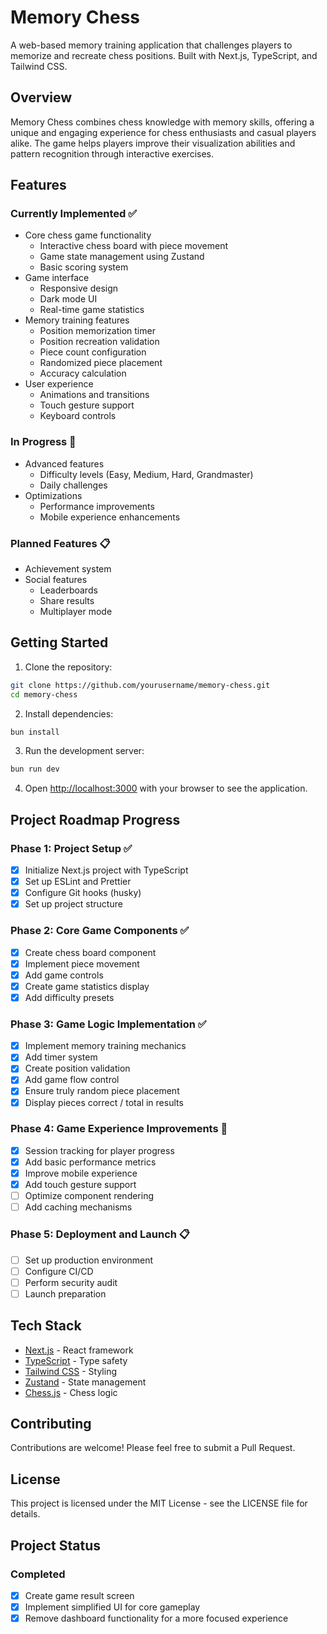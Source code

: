 # Memory Chess

A web-based memory training application that challenges players to memorize and recreate chess positions. Built with Next.js, TypeScript, and Tailwind CSS.

## Overview

Memory Chess combines chess knowledge with memory skills, offering a unique and engaging experience for chess enthusiasts and casual players alike. The game helps players improve their visualization abilities and pattern recognition through interactive exercises.

## Features

### Currently Implemented ✅
- Core chess game functionality
  - Interactive chess board with piece movement
  - Game state management using Zustand
  - Basic scoring system
- Game interface
  - Responsive design
  - Dark mode UI
  - Real-time game statistics
- Memory training features
  - Position memorization timer
  - Position recreation validation
  - Piece count configuration
  - Randomized piece placement
  - Accuracy calculation
- User experience
  - Animations and transitions
  - Touch gesture support
  - Keyboard controls

### In Progress 🚧
- Advanced features
  - Difficulty levels (Easy, Medium, Hard, Grandmaster)
  - Daily challenges
- Optimizations
  - Performance improvements
  - Mobile experience enhancements

### Planned Features 📋
- Achievement system
- Social features
  - Leaderboards
  - Share results
  - Multiplayer mode

## Getting Started

1. Clone the repository:
```bash
git clone https://github.com/yourusername/memory-chess.git
cd memory-chess
```

2. Install dependencies:
```bash
bun install
```

3. Run the development server:
```bash
bun run dev
```

4. Open [http://localhost:3000](http://localhost:3000) with your browser to see the application.

## Project Roadmap Progress

### Phase 1: Project Setup ✅
- [x] Initialize Next.js project with TypeScript
- [x] Set up ESLint and Prettier
- [x] Configure Git hooks (husky)
- [x] Set up project structure

### Phase 2: Core Game Components ✅
- [x] Create chess board component
- [x] Implement piece movement
- [x] Add game controls
- [x] Create game statistics display
- [x] Add difficulty presets

### Phase 3: Game Logic Implementation ✅
- [x] Implement memory training mechanics
- [x] Add timer system
- [x] Create position validation
- [x] Add game flow control
- [x] Ensure truly random piece placement
- [x] Display pieces correct / total in results

### Phase 4: Game Experience Improvements 🚧
- [x] Session tracking for player progress
- [x] Add basic performance metrics
- [x] Improve mobile experience
- [x] Add touch gesture support
- [ ] Optimize component rendering
- [ ] Add caching mechanisms

### Phase 5: Deployment and Launch 📋
- [ ] Set up production environment
- [ ] Configure CI/CD
- [ ] Perform security audit
- [ ] Launch preparation

## Tech Stack

- [Next.js](https://nextjs.org/) - React framework
- [TypeScript](https://www.typescriptlang.org/) - Type safety
- [Tailwind CSS](https://tailwindcss.com/) - Styling
- [Zustand](https://zustand-demo.pmnd.rs/) - State management
- [Chess.js](https://github.com/jhlywa/chess.js) - Chess logic

## Contributing

Contributions are welcome! Please feel free to submit a Pull Request.

## License

This project is licensed under the MIT License - see the LICENSE file for details.

## Project Status

### Completed
- [x] Create game result screen
- [x] Implement simplified UI for core gameplay
- [x] Remove dashboard functionality for a more focused experience
